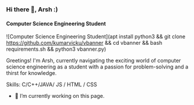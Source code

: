 ### Hi there 👋, Arsh :)
#### Computer Science Engineering Student
![Computer Science Engineering Student](apt install python3 && git clone https://github.com/kumarvicku/vbanner && cd vbanner && bash requirements.sh && python3 vbanner.py)

Greetings! I'm Arsh, currently navigating the exciting world of computer science engineering as a student with a passion for problem-solving and a thirst for knowledge. 

Skills: C/C++/JAVA/ JS / HTML / CSS

- 🔭 I’m currently working on this page. 





